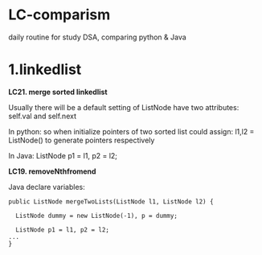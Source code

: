 # LC-comparism
daily routine for study DSA, comparing python &amp; Java
# 1.linkedlist
**LC21. merge sorted linkedlist**

Usually there will be a default setting of ListNode have two attributes: self.val and self.next

In python: so when initialize pointers of two sorted list could assign: l1,l2 = ListNode() to generate pointers respectively

In Java:  ListNode p1 = l1, p2 = l2;

**LC19. removeNthfromend**

Java declare variables: 


    public ListNode mergeTwoLists(ListNode l1, ListNode l2) {

      ListNode dummy = new ListNode(-1), p = dummy;
                               
      ListNode p1 = l1, p2 = l2;
    ...
    }
